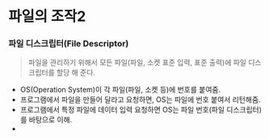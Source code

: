 # 파일의 조작2

### 파일 디스크립터(File Descriptor)

> 파일을 관리하기 위해서 모든 파일(파일, 소켓 표준 입력, 표준 출력)에 파일 디스크립터를 할당 해 준다.

- OS(Operation System)이 각 파일(파일, 소켓 등)에 번호를 붙여줌.
- 프로그램에서 파일을 만들어 달라고 요청하면, OS는 파일에 번호 붙여서 리턴해줌.
- 프로그램에서 특정 파일에 데이터 입력 요청하면 OS는 파일 번호(파일 디스크립터)를 바탕으로 이해.
- 

